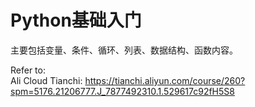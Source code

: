 # Python基础入门
主要包括变量、条件、循环、列表、数据结构、函数内容。
  
Refer to:   
Ali Cloud Tianchi: https://tianchi.aliyun.com/course/260?spm=5176.21206777.J_7877492310.1.529617c92fH5S8
